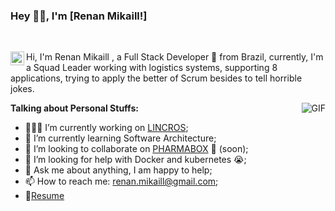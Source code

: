 ### Hey 👋🏽, I'm [Renan Mikaill!]

<br />

Hi, I'm Renan Mikaill <a href="https://br.linkedin.com/in/renan-mikaill-mantovani-07244b49"><img align="left" alt="Renan's LinkdeIN" width="22px" src="https://cdn.jsdelivr.net/npm/simple-icons@v3/icons/linkedin.svg" /></a>, a Full Stack Developer 🚀 from Brazil, currently, I'm a Squad Leader working with logistics systems, supporting 8 applications, trying to apply the better of Scrum besides to tell horrible jokes.

  <img align="right" alt="GIF" src="https://media.giphy.com/media/836HiJc7pgzy8iNXCn/giphy.gif" />
  
**Talking about Personal Stuffs:**

- 👨🏽‍💻 I’m currently working on [LINCROS](https://www.lincros.com/);
- 🌱 I’m currently learning Software Architecture; 
- 👯 I’m looking to collaborate on [PHARMABOX](https://github.com/renanmzm/PHARMABOX) 🤝 (soon);
- 🤔 I’m looking for help with Docker and kubernetes 😭;
- 💬 Ask me about anything, I am happy to help;
- 📫 How to reach me: renan.mikaill@gmail.com;
- 📝[Resume](https://docs.google.com/document/d/e/2PACX-1vSvfUyWyuM6l0EK2aGhb4rHZsvt0fmWYrnIqq5Wm2yh0RPcmLzAnwL21dfyuzTfbvzUQel1Mg3yi_xC/pub)

